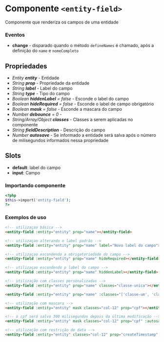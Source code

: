 # Componente `<entity-field>`
Componente que renderiza os campos de uma entidade

### Eventos
- **change** - disparado quando o método `defineNames` é chamado, após a definição do `name` e `nomeCompleto`
  
## Propriedades
- *Entity **entity*** - Entidade
- *String **prop*** - Propriedade da entidade
- *String **label*** - Label do campo
- *String **type*** - Tipo do campo
- *Boolean **hiddenLabel** = false* - Esconde o label do campo
- *Boolean **hideRequired** = false* - Esconde o label de campo obrigatório
- *Boolean **mask** = false* - Esconde a mascara do campo
- *Number **debounce** = 0* - 
- *String/Array/Object **classes*** - Classes a serem aplicadas no componente
- *String **fieldDescription*** - Descrição do campo
- *Number **autosave*** - Se informado a entidade será salva após o número de milisegundos informados nessa propriedade

## Slots
- **default**: label do campo
- **input**: Campo

### Importando componente
```PHP
<?php 
$this->import('entity-field');
?>
```
### Exemplos de uso
```HTML
<!-- utilizaçao básica -->
<entity-field :entity="entity" prop="name"></entity-field>

<!-- utilizaçao alterando o label padrão -->
<entity-field :entity="entity" prop="name" label="Novo label do campo"></entity-field>

<!-- utilizaçao escondendo a obrigatoriedade do campo -->
<entity-field :entity="entity" prop="name" hideRequired></entity-field>

<!-- utilizaçao escondendo p label do campo -->
<entity-field :entity="entity" prop="name" hiddenLabel></entity-field>

<!-- utilização com classes personalizadas -->
<entity-field :entity="entity" prop="name" classes="classe-unica"></entity-field>

<entity-field :entity="entity" prop="name" :classes="['classe-um', 'classe-dois']"></entity-field>

<!-- utilização com mascara -->
<entity-field :entity="entity" mask classes="col-12" prop="cpf"></entity-field>

<!-- o cpf será salvo 300 milisegundos depois da última modificação -->
<entity-field :entity="entity" mask classes="col-12" prop="cpf" :autosave="300"></entity-field>

<!-- utilização com restrição de data -->
<entity-field :entity="entity" classes="col-12" prop="createTimestamp" :min-date="2012-01-01" :max-date="2012-02-01"></entity-field>
```